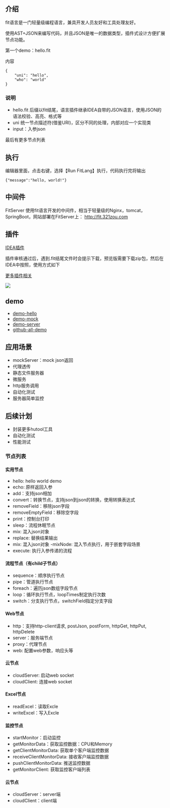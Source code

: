 ## 介绍

fit语言是一门轻量级编程语言，兼具开发人员友好和工具处理友好。

使用AST+JSON来编写代码，并且JSON是唯一的数据类型，插件式设计方便扩展节点功能。

第一个demo：hello.fit

内容

```
{
    "uni": "hello",
    "who": "world"
}

```
### 说明
- hello.fit 后缀以fit结尾，语言插件继承IDEA自带的JSON语言，使用JSON的语法校验、高亮、格式等
- uni 统一节点描述符(借鉴URI)，区分不同的处理，内部对应一个实现类
- input：入参json

最后有更多节点列表

## 执行
编辑器里面，点击右键，选择【Run FitLang】执行，代码执行完将输出

```
{"message":"hello, world!"}
```

## 中间件
FitServer 使用fit语言开发的中间件，相当于轻量级的Nginx，tomcat，SpringBoot，网站部署在FitServer上： http://fit.321zou.com

## 插件
[IDEA插件](https://plugins.jetbrains.com/plugin/22593-fitlang)

插件审核通过后，遇到.fit结尾文件时会提示下载，预览版需要下载zip包，然后在IDEA中按照，使用方式如下

[更多插件相关](https://plugins.jetbrains.com/plugin/22593-fitlang/plugin)

![](https://plugins.jetbrains.com/files/22593/screenshot_cc167984-8557-41da-8211-36eeb5864633)

## demo
- [demo-hello](https://plugins.jetbrains.com/plugin/22593-fitlang/demo-hello)
- [demo-mock](https://plugins.jetbrains.com/plugin/22593-fitlang/demo-mock)
- [demo-server](https://plugins.jetbrains.com/plugin/22593-fitlang/demo-server)
- [github-all-demo](https://github.com/yanchangyou/fitlang-demo)

## 应用场景
- mockServer：mock json返回
- 代理透传
- 静态文件服务器
- 微服务
- http服务调用
- 自动化测试
- 服务器简单监控

## 后续计划
- 封装更多hutool工具
- 自动化测试
- 性能测试

### 节点列表

#### 实用节点
- hello: hello world demo
- echo: 原样返回入参
- add：支持json相加
- convert：转换节点，支持json到json的转换，使用转换表达式
- removeField：移除json字段
- removeEmptyField：移除空字段
- print：控制台打印
- sleep：流程休眠节点
- mix: 混入json对象
- replace: 替换结果输出
- mix: 混入json对象
  -mixNode: 混入节点执行，用于嵌套字段场景
- execute: 执行入参传递的流程

#### 流程节点（有child子节点）
- sequence：顺序执行节点
- pipe：管道执行节点
- foreach：遍历json数组字段节点
- loop：循环执行节点，loopTimes制定执行次数
- switch：分支执行节点，switchField指定分支字段

#### Web节点
- http：支持http-client请求, postJson, postForm, httpGet, httpPut, httpDelete
- server：服务端节点
- proxy：代理节点
- web: 配置web参数，响应头等

#### 云节点
- cloudServer: 启动web socket
- cloudClient: 连接web socket

#### Excel节点
- readExcel：读取Excle
- writeExcel：写入Excle

#### 监控节点
- startMonitor：启动监控
- getMonitorData：获取监控数据：CPU和Memory
- getClientMonitorData: 获取单个客户端监控数据
- receiveClientMonitorData: 接收客户端监控数据
- pushClientMonitorData: 推送监控数据
- getMonitorClient: 获取监控客户端列表

#### 云节点
- cloudServer：server端
- cloudClient：client端
